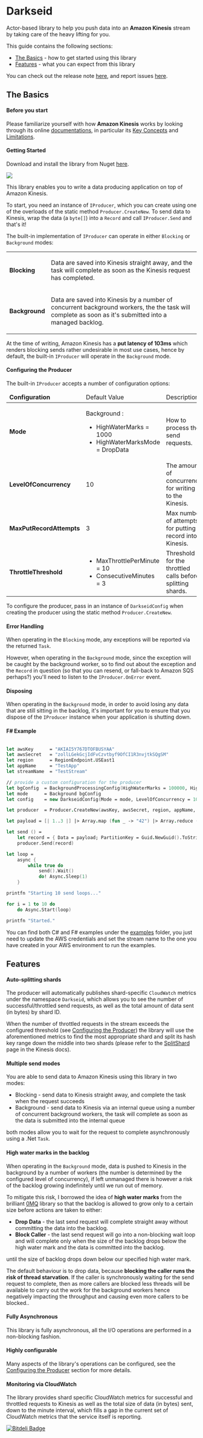 Darkseid
========

Actor-based library to help you push data into an **Amazon Kinesis** stream by taking care of the heavy lifting for you.

This guide contains the following sections:
- [The Basics](#the-basics) - how to get started using this library
- [Features](#features) - what you can expect from this library

You can check out the release note [here](https://github.com/theburningmonk/Darkseid/blob/develop/RELEASE_NOTES.md), and report issues [here](https://github.com/theburningmonk/darkseid/issues).





## The Basics

#### Before you start

Please familiarize yourself with how **Amazon Kinesis** works by looking through its online [documentations](http://aws.amazon.com/documentation/kinesis/), in particular its [Key Concepts](http://docs.aws.amazon.com/kinesis/latest/dev/key-concepts.html) and [Limitations](http://docs.aws.amazon.com/kinesis/latest/dev/service-sizes-and-limits.html).


#### Getting Started

Download and install the library from Nuget [here](https://www.nuget.org/packages/darkseid/).

<a href="https://www.nuget.org/packages/darkseid/"><img src="https://raw.github.com/theburningmonk/Darkseid/develop/nuget/banner.png"/></a>



This library enables you to write a data producing application on top of Amazon Kinesis.

To start, you need an instance of `IProducer`, which you can create using one of the overloads of the static method `Producer.CreateNew`. To send data to Kinesis, wrap the data (a `byte[]`) into a `Record` and call `IProducer.Send` and that's it!

The built-in implementation of `IProducer` can operate in either `Blocking` or `Background` modes:

<table>
	<tbody>
		<tr>
			<td><strong>Blocking</strong></td>
			<td><p>Data are saved into Kinesis straight away, and the task will complete as soon as the Kinesis request has completed.</p></td>
		</tr>
		<tr>
			<td><strong>Background</strong></td>
			<td><p>Data are saved into Kinesis by a number of concurrent background workers, the the task will complete as soon as it's submitted into a managed backlog.</p></td>
		</tr>
	</tbody>
</table>

At the time of writing, Amazon Kinesis has a **put latency of 103ms** which renders blocking sends rather undesirable in most use cases, hence by default, the built-in `IProducer` will operate in the `Background` mode.


#### Configuring the Producer

The built-in `IProducer` accepts a number of configuration options:

<table>
	<thead>
		<tr>
			<td><strong>Configuration</strong></td>
			<td>Default Value</td>
			<td>Description</td>
		</tr>
	</thead>
	<tbody>
		<tr>
			<td><strong>Mode</strong></td>
			<td><p>Background : </p>
				<ul>
					<li>HighWaterMarks = 1000</li>
					<li>HighWaterMarksMode = DropData</li>
				</ul>
			</td>
			<td>How to process the send requests.</td>
		</tr>
		<tr>
			<td><strong>LevelOfConcurrency</strong></td>
			<td>10</td>
			<td>The amount of concurrency for writing to the Kinesis.</td>
		</tr>
		<tr>
			<td><strong>MaxPutRecordAttempts</strong></td>
			<td>3</td>
			<td>Max number of attempts for putting a record into Kinesis.</td>
		</tr>
		<tr>
			<td><strong>ThrottleThreshold</strong></td>
			<td>
				<ul>
					<li>MaxThrottlePerMinute = 10</li>
					<li>ConsecutiveMinutes = 3</li>
				</ul>
			</td>
			<td>Threshold for the throttled calls before splitting shards.</td>
		</tr>
	</tbody>
</table>

To configure the producer, pass in an instance of `DarkseidConfig` when creating the producer using the static method `Producer.CreateNew`.

#### Error Handling

When operating in the `Blocking` mode, any exceptions will be reported via the returned `Task`.

However, when operating in the `Background` mode, since the exception will be caught by the background worker, so to find out about the exception and the `Record` in question (so that you can resend, or fall-back to Amazon SQS perhaps?) you'll need to listen to the `IProducer.OnError` event.

#### Disposing

When operating in the `Background` mode, in order to avoid losing any data that are still sitting in the backlog, it's important for you to ensure that you dispose of the `IProducer` instance when your application is shutting down.



#### F# Example

```fsharp

let awsKey      = "AKIAI5Y767DTOFBUSYAA"
let awsSecret   = "zollLGekGcjIdFvCzvtbyf9OfCI1R3nvjtkSQgSM"
let region      = RegionEndpoint.USEast1
let appName		= "TestApp"
let streamName	= "TestStream"

// provide a custom configuration for the producer
let bgConfig  = BackgroundProcessingConfig(HighWaterMarks = 100000, HighWaterMarksMode = HighWaterMarksMode.Block)
let mode      = Background bgConfig
let config    = new DarkseidConfig(Mode = mode, LevelOfConcurrency = 100u)

let producer  = Producer.CreateNew(awsKey, awsSecret, region, appName, streamName, config)

let payload = [| 1..3 |] |> Array.map (fun _ -> "42") |> Array.reduce (+) |> System.Text.Encoding.UTF8.GetBytes

let send () =
    let record = { Data = payload; PartitionKey = Guid.NewGuid().ToString() }
    producer.Send(record)

let loop = 
    async {
        while true do
            send().Wait()
            do! Async.Sleep(1)
    }

printfn "Starting 10 send loops..."

for i = 1 to 10 do
    do Async.Start(loop)

printfn "Started."
```
You can find both C# and F# examples under the [examples](https://github.com/theburningmonk/Darkseid/tree/develop/examples) folder, you just need to update the AWS credentials and set the stream name to the one you have created in your AWS environment to run the examples.





## Features

#### Auto-splitting shards

The producer will automatically publishes shard-specific `CloudWatch` metrics under the namespace `Darkseid`, which allows you to see the number of successful/throttled send requests, as well as the total amount of data sent (in bytes) by shard ID. 

When the number of throttled requests in the stream exceeds the configured threshold (see [Configuring the Producer](#configuring-the-producer)) the library will use the aforementioned metrics to find the most appropriate shard and split its hash key range down the middle into two shards (please refer to the [SplitShard](http://docs.aws.amazon.com/kinesis/latest/APIReference/API_SplitShard.html) page in the Kinesis docs).
 
#### Multiple send modes

You are able to send data to Amazon Kinesis using this library in two modes:

* Blocking - send data to Kinesis straight away, and complete the task when the request succeeds
* Background - send data to Kinesis via an internal queue using a number of concurrent background workers, the task will complete as soon as the data is submitted into the internal queue

both modes allow you to wait for the request to complete asynchronously using a .Net `Task`.

#### High water marks in the backlog

When operating in the `Background` mode, data is pushed to Kinesis in the background by a number of workers (the number is determined by the configured level of concurrency), if left unmanaged there is however a risk of the backlog growing indefinitely until we run out of memory.

To mitigate this risk, I borrowed the idea of **high water marks** from the brilliant [0MQ](http://zeromq.org/) library so that the backlog is allowed to grow only to a certain size before actions are taken to either:
* **Drop Data** - the last send request will complete straight away without committing the data into the backlog.
* **Block Caller** - the last send request will go into a non-blocking wait loop and will complete only when the size of the backlog drops below the high water mark and the data is committed into the backlog.

until the size of backlog drops down below our specified high water mark.

The default behaviour is to drop data, because **blocking the caller runs the risk of thread starvation**. If the caller is synchronously waiting for the send request to complete, then as more callers are blocked less threads will be available to carry out the work for the background workers hence negatively impacting the throughput and causing even more callers to be blocked..

#### Fully Asynchronous

This library is fully asynchronous, all the I/O operations are performed in a non-blocking fashion.

#### Highly configurable

Many aspects of the library's operations can be configured, see the [Configuring the Producer](#configuring-the-producer) section for more details. 

#### Monitoring via CloudWatch

The library provides shard specific CloudWatch metrics for successful and throttled requests to Kinesis as well as the total size of data (in bytes) sent, down to the minute interval, which fills a gap in the current set of CloudWatch metrics that the service itself is reporting.

[![Bitdeli Badge](https://d2weczhvl823v0.cloudfront.net/theburningmonk/darkseid/trend.png)](https://bitdeli.com/free "Bitdeli Badge")
